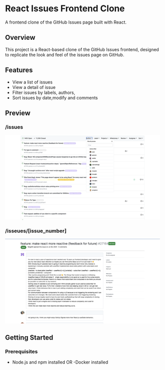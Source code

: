 # React Issues Frontend Clone

A frontend clone of the GitHub Issues page built with React.

## Overview

This project is a React-based clone of the GitHub Issues frontend, designed to replicate the look and feel of the issues page on GitHub.

## Features

- View a list of issues
- View a detail of issue
- Filter issues by labels, authors,
- Sort issues by date,modify and comments

## Preview
### /issues
![App Preview](https://github.com/devcusn/github-issues-fe/blob/main/.doc/issues.png)
### /isseues/[issue_number]
![App Preview](https://github.com/devcusn/github-issues-fe/blob/main/.doc/detail.png)
## Getting Started

### Prerequisites

- Node.js and npm installed
OR
-Docker installed


